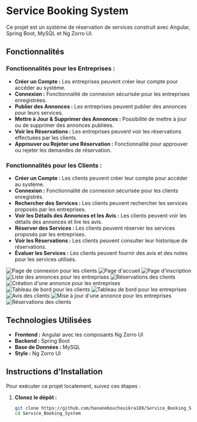 # Service Booking System

Ce projet est un système de réservation de services construit avec Angular, Spring Boot, MySQL et Ng Zorro UI.

## Fonctionnalités

### Fonctionnalités pour les Entreprises :
- **Créer un Compte :** Les entreprises peuvent créer leur compte pour accéder au système.
- **Connexion :** Fonctionnalité de connexion sécurisée pour les entreprises enregistrées.
- **Publier des Annonces :** Les entreprises peuvent publier des annonces pour leurs services.
- **Mettre à Jour & Supprimer des Annonces :** Possibilité de mettre à jour ou de supprimer des annonces publiées.
- **Voir les Réservations :** Les entreprises peuvent voir les réservations effectuées par les clients.
- **Approuver ou Rejeter une Réservation :** Fonctionnalité pour approuver ou rejeter les demandes de réservation.

### Fonctionnalités pour les Clients :
- **Créer un Compte :** Les clients peuvent créer leur compte pour accéder au système.
- **Connexion :** Fonctionnalité de connexion sécurisée pour les clients enregistrés.
- **Rechercher des Services :** Les clients peuvent rechercher les services proposés par les entreprises.
- **Voir les Détails des Annonces et les Avis :** Les clients peuvent voir les détails des annonces et lire les avis.
- **Réserver des Services :** Les clients peuvent réserver les services proposés par les entreprises.
- **Voir les Réservations :** Les clients peuvent consulter leur historique de réservations.
- **Évaluer les Services :** Les clients peuvent fournir des avis et des notes pour les services utilisés.
  
![Page de connexion pour les clients](screenshots/client-sign.PNG)
![Page d'accueil](screenshots/home.PNG)
![Page d'inscription](screenshots/register.PNG)
![Liste des annonces pour les entreprises](screenshots/ads-list-company.PNG)
![Réservations des clients](screenshots/bookings-client.PNG)
![Création d'une annonce pour les entreprises](screenshots/create-ad-company.PNG)
![Tableau de bord pour les clients](screenshots/dash-client.PNG)
![Tableau de bord pour les entreprises](screenshots/dash-company.PNG)
![Avis des clients](screenshots/review-client.PNG)
![Mise à jour d'une annonce pour les entreprises](screenshots/update-ad-company.PNG)
![Réservations des clients](screenshots/view-bookings-client.PNG)

## Technologies Utilisées

- **Frontend :** Angular avec les composants Ng Zorro UI
- **Backend :** Spring Boot
- **Base de Données :** MySQL
- **Style :** Ng Zorro UI

## Instructions d'Installation

Pour exécuter ce projet localement, suivez ces étapes :

1. **Clonez le dépôt :**
   ```bash
   git clone https://github.com/hananebouchouikra189/Service_Booking_System.git
   cd Service_Booking_System
